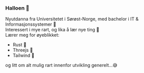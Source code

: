 ### Halloen 👋
Nyutdanna fra Universitetet i Sørøst-Norge, med bachelor i IT & Informasjonssystemer 🥸 <br> 
Interessert i mye rart, og lika å lær nye ting 🌱 <br>
Lærer meg for øyeblikket:
- Rust 🦀
- Threejs 📐
- Tailwind 🌊

og litt om alt mulig rart innenfor utvikling generelt...😅
